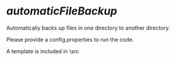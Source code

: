 # *automaticFileBackup*
Automatically backs up files in one directory to another directory.

Please provide a config.properties to run the code.

A template is included in \src
